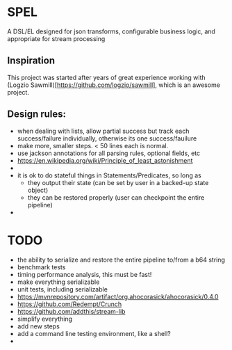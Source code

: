 # SPEL
A DSL/EL designed for json transforms, configurable business logic, and appropriate for stream processing

## Inspiration
This project was started after years of great experience working with (Logzio Sawmill)[https://github.com/logzio/sawmill], which is an awesome project.

## Design rules: 
- when dealing with lists, allow partial success but track each success/failure individually, otherwise its one success/fauilure
- make more, smaller steps. < 50 lines each is normal.
- use jackson annotations for all parsing rules, optional fields, etc
- https://en.wikipedia.org/wiki/Principle_of_least_astonishment
- 
- it is ok to do stateful things in Statements/Predicates, so long as 
  - they output their state (can be set by user in a backed-up state object)
  - they can be restored properly (user can checkpoint the entire pipeline)
- 

# TODO
- the ability to serialize and restore the entire pipeline to/from a b64 string
- benchmark tests
- timing performance analysis, this must be fast!
- make everything serializable
- unit tests, including serializable
- https://mvnrepository.com/artifact/org.ahocorasick/ahocorasick/0.4.0
- https://github.com/Redempt/Crunch
- https://github.com/addthis/stream-lib
- simplify everything
- add new steps
- add a command line testing environment, like a shell?
- 
